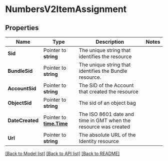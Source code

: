 # NumbersV2ItemAssignment

## Properties

Name | Type | Description | Notes
------------ | ------------- | ------------- | -------------
**Sid** | Pointer to **string** | The unique string that identifies the resource |
**BundleSid** | Pointer to **string** | The unique string that identifies the Bundle resource. |
**AccountSid** | Pointer to **string** | The SID of the Account that created the resource |
**ObjectSid** | Pointer to **string** | The sid of an object bag |
**DateCreated** | Pointer to [**time.Time**](time.Time.md) | The ISO 8601 date and time in GMT when the resource was created |
**Url** | Pointer to **string** | The absolute URL of the Identity resource |

[[Back to Model list]](../README.md#documentation-for-models) [[Back to API list]](../README.md#documentation-for-api-endpoints) [[Back to README]](../README.md)


